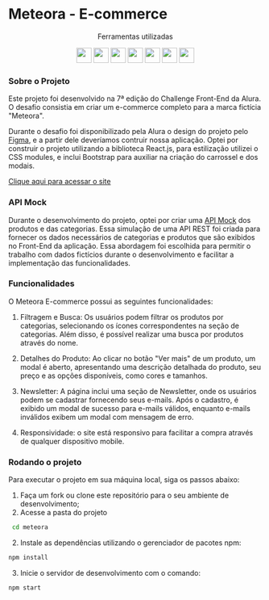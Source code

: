 # Meteora - E-commerce

<div align="center">
 <p> Ferramentas utilizadas </p>
    <img src="https://cdn.jsdelivr.net/gh/devicons/devicon/icons/react/react-original-wordmark.svg" height="30px";/>
    <img src="https://cdn.jsdelivr.net/gh/devicons/devicon/icons/css3/css3-original.svg" height="30px";/>
    <img src="https://cdn.jsdelivr.net/gh/devicons/devicon/icons/bootstrap/bootstrap-original.svg" height="30px"; />
    <img src="https://cdn.jsdelivr.net/gh/devicons/devicon/icons/git/git-original.svg" height="30px";/>
    <img src="https://cdn.jsdelivr.net/gh/devicons/devicon/icons/github/github-original.svg" height="30px";/>
    <img src="https://cdn.jsdelivr.net/gh/devicons/devicon/icons/figma/figma-original.svg" height="30px";/>
    <img src="https://cdn.jsdelivr.net/gh/devicons/devicon/icons/trello/trello-plain.svg" height="30px";/>
</div>

### Sobre o Projeto
Este projeto foi desenvolvido na 7ª edição do Challenge Front-End da Alura. O desafio consistia em criar um e-commerce completo para a marca fictícia "Meteora".

Durante o desafio foi disponibilizado pela Alura o design do projeto pelo [Figma](https://www.figma.com/file/2TLgt8UjsWUViWlmpXu5Fz/Challenge-Front-end-%7C-Loja-Meteora?type=design&mode=design&t=Rw0jRHfofLlvVqWu-0), e a partir dele deveríamos contruir nossa aplicação. Optei por construir o projeto utilizando a biblioteca React.js, para estilização utilizei o CSS modules, e inclui Bootstrap para auxiliar na criação do carrossel e dos modais.

[Clique aqui para acessar o site](https://meteora-ecommerce-nine.vercel.app/)

### API Mock
Durante o desenvolvimento do projeto, optei por criar uma [API Mock](https://github.com/giselleschwab/api-meteora) dos produtos e das categorias. Essa simulação de uma API REST foi criada para fornecer os dados necessários de categorias e produtos que são exibidos no Front-End da aplicação. Essa abordagem foi escolhida para permitir o trabalho com dados fictícios durante o desenvolvimento e facilitar a implementação das funcionalidades.

### Funcionalidades
O Meteora E-commerce possui as seguintes funcionalidades:

1. Filtragem e Busca: Os usuários podem filtrar os produtos por categorias, selecionando os ícones correspondentes na seção de categorias. Além disso, é possível realizar uma busca por produtos através do nome.

2. Detalhes do Produto: Ao clicar no botão "Ver mais" de um produto, um modal é aberto, apresentando uma descrição detalhada do produto, seu preço e as opções disponíveis, como cores e tamanhos.

3. Newsletter: A página inclui uma seção de Newsletter, onde os usuários podem se cadastrar fornecendo seus e-mails. Após o cadastro, é exibido um modal de sucesso para e-mails válidos, enquanto e-mails inválidos exibem um modal com mensagem de erro.

4. Responsividade: o site está responsivo para facilitar a compra através de qualquer dispositivo mobile.

### Rodando o projeto

Para executar o projeto em sua máquina local, siga os passos abaixo:

1. Faça um fork ou clone este repositório para o seu ambiente de desenvolvimento;
2. Acesse a pasta do projeto 
```bash
 cd meteora 
 ```
2. Instale as dependências utilizando o gerenciador de pacotes npm:
```bash
npm install
```
3. Inicie o servidor de desenvolvimento com o comando:
```bash
npm start
```


